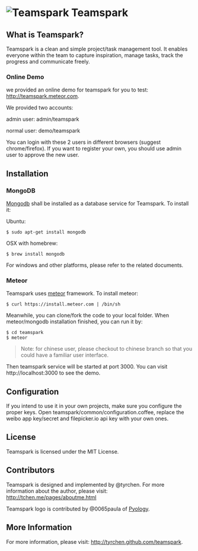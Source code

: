 ![Teamspark](/public/favicon.png) Teamspark
=========

## What is Teamspark?

Teamspark is a clean and simple project/task management tool. It enables everyone within the team to capture inspiration, manage tasks, track the progress and communicate freely.

### Online Demo
we provided an online demo for teamspark for you to test: http://teamspark.meteor.com. 

We provided two accounts:

admin user: admin/teamspark

normal user: demo/teamspark

You can login with these 2 users in different browsers (suggest chrome/firefox). If you want to register your own, you should use admin user to approve the new user.

## Installation

### MongoDB

[Mongodb](http://www.mongodb.org/) shall be installed as a database service for Teamspark. To install it:

Ubuntu:
```
$ sudo apt-get install mongodb
```

OSX with homebrew:
```
$ brew install mongodb
```

For windows and other platforms, please refer to the related documents.

### Meteor

Teamspark uses [meteor](http://meteor.com) framework. To install meteor:

```
$ curl https://install.meteor.com | /bin/sh
```

Meanwhile, you can clone/fork the code to your local folder. When meteor/mongodb installation finished, you can run it by:
```
$ cd teamspark
$ meteor
```

> Note: for chinese user, please checkout to chinese branch so that you could have a familiar user interface.

Then teamspark service will be started at port 3000. You can visit http://localhost:3000 to see the demo.

## Configuration

If you intend to use it in your own projects, make sure you configure the proper keys. Open teamspark/common/configuration.coffee, replace the weibo app key/secret and filepicker.io api key with your own ones.

## License

Teamspark is licensed under the MIT License.

## Contributors

Teamspark is designed and implemented by @tyrchen. For more information about the author, please visit: http://tchen.me/pages/aboutme.html

Teamspark logo is contributed by @0065paula of [Pyology](http://pyology.com/).

## More Information

For more information, please visit: http://tyrchen.github.com/teamspark.
